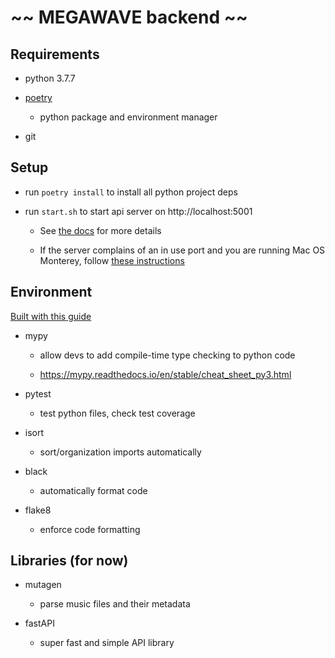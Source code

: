 # ~~ MEGAWAVE backend ~~

## Requirements

- python 3.7.7

- [poetry](https://python-poetry.org/docs/#installation)

  - python package and environment manager

- git

## Setup

- run `poetry install` to install all python project deps

- run `start.sh` to start api server on http://localhost:5001

  - See [the docs](https://python-poetry.org/docs/basic-usage/#using-poetry-run) for more details

  - If the server complains of an in use port and you are running Mac OS Monterey, follow [these instructions](https://developer.apple.com/forums/thread/682332)

## Environment

[Built with this guide](https://sourcery.ai/blog/python-best-practices/)

- mypy

  - allow devs to add compile-time type checking to python code

  - https://mypy.readthedocs.io/en/stable/cheat_sheet_py3.html

- pytest

  - test python files, check test coverage

- isort

  - sort/organization imports automatically

- black

  - automatically format code

- flake8

  - enforce code formatting

## Libraries (for now)

- mutagen

  - parse music files and their metadata

- fastAPI

  - super fast and simple API library
